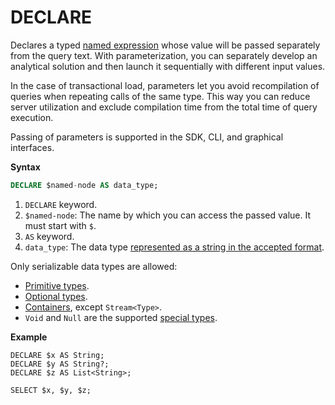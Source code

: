 # DECLARE

Declares a typed [named expression](../../expressions.md#named-nodes) whose value will be passed separately from the query text. With parameterization, you can separately develop an analytical solution and then launch it sequentially with different input values.

In the case of transactional load, parameters let you avoid recompilation of queries when repeating calls of the same type. This way you can reduce server utilization and exclude compilation time from the total time of query execution.

Passing of parameters is supported in the SDK, CLI, and graphical interfaces.

**Syntax**

```sql
DECLARE $named-node AS data_type;
```

1. `DECLARE` keyword.
1. `$named-node`: The name by which you can access the passed value. It must start with `$`.
1. `AS` keyword.
1. `data_type`: The data type [represented as a string in the accepted format](../../../types/type_string.md).

Only serializable data types are allowed:

* [Primitive types](../../../types/primitive.md).
* [Optional types](../../../types/optional.md).
* [Containers](../../../types/containers.md), except `Stream<Type>`.
* `Void` and `Null` are the supported [special types](../../../types/special.md).

**Example**

```yql
DECLARE $x AS String;
DECLARE $y AS String?;
DECLARE $z AS List<String>;

SELECT $x, $y, $z;
```
